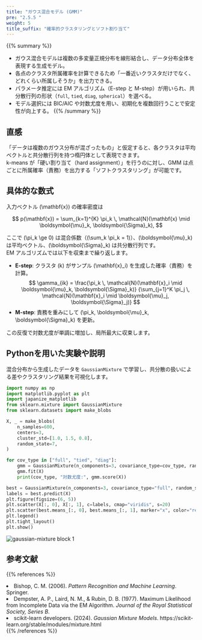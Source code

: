 ```yaml
---
title: "ガウス混合モデル (GMM)"
pre: "2.5.5 "
weight: 5
title_suffix: "確率的クラスタリングとソフト割り当て"
---
```


{{% summary %}}
- ガウス混合モデルは複数の多変量正規分布を線形結合し、データ分布全体を表現する生成モデル。
- 各点のクラスタ所属確率を計算できるため「一番近いクラスタだけでなく、どれくらい所属しそうか」を出力できる。
- パラメータ推定には EM アルゴリズム（E-step と M-step）が用いられ、共分散行列の形状（`full`, `tied`, `diag`, `spherical`）を選べる。
- モデル選択には BIC/AIC や対数尤度を用い、初期化を複数回行うことで安定性が向上する。
{{% /summary %}}

## 直感
「データは複数のガウス分布が混ざったもの」と仮定すると、各クラスタは平均ベクトルと共分散行列を持つ楕円体として表現できます。  
k-means が「硬い割り当て（hard assignment）」を行うのに対し、GMM は点ごとに所属確率（責務）を出力する「ソフトクラスタリング」が可能です。

## 具体的な数式
入力ベクトル \(\mathbf{x}\) の確率密度は

$$
p(\mathbf{x}) = \sum_{k=1}^{K} \pi_k \, \mathcal{N}(\mathbf{x} \mid \boldsymbol{\mu}_k, \boldsymbol{\Sigma}_k),
$$

ここで \(\pi_k \ge 0\) は混合係数（\(\sum_k \pi_k = 1\)）、\(\boldsymbol{\mu}_k\) は平均ベクトル、\(\boldsymbol{\Sigma}_k\) は共分散行列です。  
EM アルゴリズムでは以下を収束まで繰り返します。

- **E-step**: クラスタ \(k\) がサンプル \(\mathbf{x}_i\) を生成した確率（責務）を計算。
  $$
  \gamma_{ik} = \frac{\pi_k \, \mathcal{N}(\mathbf{x}_i \mid \boldsymbol{\mu}_k, \boldsymbol{\Sigma}_k)}
  {\sum_{j=1}^K \pi_j \, \mathcal{N}(\mathbf{x}_i \mid \boldsymbol{\mu}_j, \boldsymbol{\Sigma}_j)}
  $$
- **M-step**: 責務を重みにして \(\pi_k, \boldsymbol{\mu}_k, \boldsymbol{\Sigma}_k\) を更新。

この反復で対数尤度が単調に増加し、局所最大に収束します。

## Pythonを用いた実験や説明
混合分布から生成したデータを `GaussianMixture` で学習し、共分散の扱いによる差やクラスタリング結果を可視化します。

```python
import numpy as np
import matplotlib.pyplot as plt
import japanize_matplotlib
from sklearn.mixture import GaussianMixture
from sklearn.datasets import make_blobs

X, _ = make_blobs(
    n_samples=600,
    centers=3,
    cluster_std=[1.0, 1.5, 0.8],
    random_state=7,
)

for cov_type in ["full", "tied", "diag"]:
    gmm = GaussianMixture(n_components=3, covariance_type=cov_type, random_state=0)
    gmm.fit(X)
    print(cov_type, "対数尤度:", gmm.score(X))

best = GaussianMixture(n_components=3, covariance_type="full", random_state=0).fit(X)
labels = best.predict(X)
plt.figure(figsize=(6, 5))
plt.scatter(X[:, 0], X[:, 1], c=labels, cmap="viridis", s=20)
plt.scatter(best.means_[:, 0], best.means_[:, 1], marker="x", color="red", s=100, label="平均")
plt.legend()
plt.tight_layout()
plt.show()
```

![gaussian-mixture block 1](/images/basic/clustering/gaussian-mixture_block01.svg)

## 参考文献
{{% references %}}
<li>Bishop, C. M. (2006). <i>Pattern Recognition and Machine Learning</i>. Springer.</li>
<li>Dempster, A. P., Laird, N. M., &amp; Rubin, D. B. (1977). Maximum Likelihood from Incomplete Data via the EM Algorithm. <i>Journal of the Royal Statistical Society, Series B</i>.</li>
<li>scikit-learn developers. (2024). <i>Gaussian Mixture Models</i>. https://scikit-learn.org/stable/modules/mixture.html</li>
{{% /references %}}
